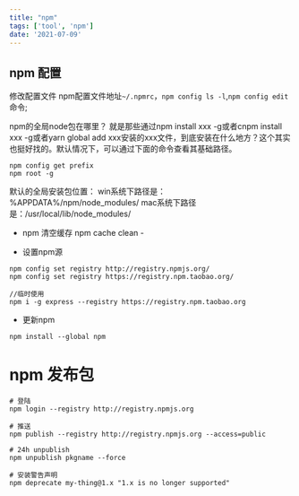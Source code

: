 ```yaml
---
title: "npm"
tags: ['tool', 'npm']
date: '2021-07-09'
---
```


## npm 配置
修改配置文件
npm配置文件地址`~/.npmrc`，`npm config ls -l`,`npm config edit`命令;

npm的全局node包在哪里？
就是那些通过npm install xxx -g或者cnpm install xxx -g或者yarn global add xxx安装的xxx文件，到底安装在什么地方？这个其实也挺好找的。默认情况下，可以通过下面的命令查看其基础路径。
```
npm config get prefix
npm root -g

```
默认的全局安装包位置：
win系统下路径是：%APPDATA%/npm/node_modules/
mac系统下路径是：/usr/local/lib/node_modules/


+ npm 清空缓存
npm cache clean -

+ 设置npm源

```
npm config set registry http://registry.npmjs.org/
npm config set registry https://registry.npm.taobao.org/

//临时使用
npm i -g express --registry https://registry.npm.taobao.org
```

+ 更新npm

```
npm install --global npm
```

# npm 发布包
```shell
# 登陆
npm login --registry http://registry.npmjs.org

# 推送
npm publish --registry http://registry.npmjs.org --access=public

# 24h unpublish
npm unpublish pkgname --force

# 安装警告声明
npm deprecate my-thing@1.x "1.x is no longer supported"
```
